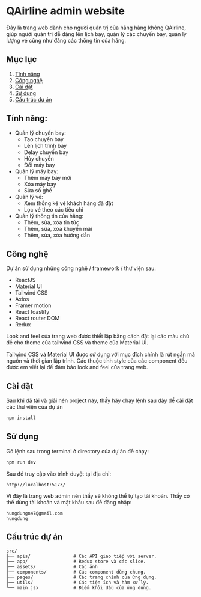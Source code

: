# QAirline admin website

Đây là trang web dành cho người quản trị của hãng hàng không QAirline, giúp người quản trị dễ dàng lên lịch bay, quản lý các chuyến bay, quản lý lượng vé cũng như đăng các thông tin của hãng.

## Mục lục

1. [Tính năng](#tính-năng)
2. [Công nghệ](#công-nghệ)
3. [Cài đặt](#cài-đặt)
4. [Sử dụng](#sử-dụng)
5. [Cấu trúc dự án](#cấu-trúc-dự-án)

## Tính năng:

- Quản lý chuyến bay:
  - Tạo chuyến bay
  - Lên lịch trình bay
  - Delay chuyến bay
  - Hủy chuyến
  - Đổi máy bay
- Quản lý máy bay:
  - Thêm máy bay mới
  - Xóa máy bay
  - Sửa số ghế
- Quản lý vé:
  - Xem thống kê vé khách hàng đã đặt
  - Lọc vé theo các tiêu chí
- Quản lý thông tin của hãng:
  - Thêm, sửa, xóa tin tức
  - Thêm, sửa, xóa khuyến mãi
  - Thêm, sửa, xóa hướng dẫn

## Công nghệ

Dự án sử dụng những công nghệ / framework / thư viện sau:

- ReactJS
- Material UI
- Tailwind CSS
- Axios
- Framer motion
- React toastify
- React router DOM
- Redux

Look and feel của trang web được thiết lập bằng cách đặt lại các màu chủ đề cho theme của tailwind CSS và theme của Material UI.

Tailwind CSS và Material UI được sử dụng với mục đích chính là rút ngắn mã nguồn và thời gian lập trình. Các thuộc tính style của các component đều được em viết lại để đảm bảo look and feel của trang web.

## Cài đặt

Sau khi đã tải và giải nén project này, thầy hãy chạy lệnh sau đây để cài đặt các thư viện của dự án

```bash
npm install
```

## Sử dụng

Gõ lệnh sau trong terminal ở directory của dự án để chạy:

```bash
npm run dev
```

Sau đó truy cập vào trình duyệt tại địa chỉ:

```
http://localhost:5173/
```

Vì đây là trang web admin nên thầy sẽ không thể tự tạo tài khoản. Thầy có thể dùng tài khoản và mật khẩu sau để đăng nhập:

```
hungdungn47@gmail.com
hungdung
```

## Cấu trúc dự án

```plaintext
src/
├── apis/                # Các API giao tiếp với server.
├── app/                 # Redux store và các slice.
├── assets/              # Các ảnh
├── components/          # Các component dùng chung.
├── pages/               # Các trang chính của ứng dụng.
├── utils/               # Các tiện ích và hàm xử lý.
└── main.jsx             # Điểm khởi đầu của ứng dụng.
```
